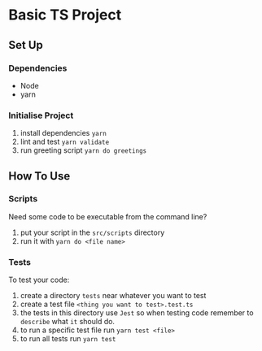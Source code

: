 # Basic TS Project

## Set Up

### Dependencies

- Node
- yarn

### Initialise Project

1. install dependencies `yarn`
2. lint and test `yarn validate`
3. run greeting script `yarn do greetings`

## How To Use

### Scripts

Need some code to be executable from the command line?

1. put your script in the `src/scripts` directory
2. run it with `yarn do <file name>`

### Tests

To test your code:

1. create a directory `tests` near whatever you want to test
2. create a test file `<thing you want to test>.test.ts`
3. the tests in this directory use `Jest` so when testing code remember to `describe` what `it` should do.
4. to run a specific test file run `yarn test <file>`
5. to run all tests run `yarn test`

